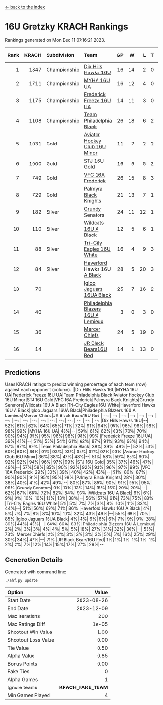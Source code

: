 [<- back to the index](readme.md)
# 16U Gretzky KRACH Rankings
Rankings generated on Mon Dec 11 07:16:21 2023.

Rank|KRACH|Subdivision|Team|GP|W|L|T|OTW|OTL|SoS|Exp Wins|Win Diff
---:|---:|:---|:---|---:|---:|---:|---:|---:|---:|---:|---:|---:
1|1847|Championship|[Dix Hills Hawks 16U](https://gamesheetstats.com/seasons/3659/teams/140688/schedule)|16|14|2|0|1|0|354|14.8|-0.0
2|1711|Championship|[MYHA 16U UA](https://gamesheetstats.com/seasons/3659/teams/140695/schedule)|16|12|4|0|2|1|654|12.8|-0.0
3|1175|Championship|[Frederick Freeze 16U UA](https://gamesheetstats.com/seasons/3659/teams/140689/schedule)|14|11|3|0|0|0|396|11.9|0.0
4|1108|Championship|[Team Philadelphia Black](https://gamesheetstats.com/seasons/3659/teams/140698/schedule)|26|18|6|2|1|1|583|19.8|-0.0
5|1031|Gold|[Aviator Hockey Club 16U Minor](https://gamesheetstats.com/seasons/3659/teams/140687/schedule)|11|7|2|2|2|1|547|8.9|0.0
6|1000|Gold|[STJ 16U Gold](https://gamesheetstats.com/seasons/3659/teams/140697/schedule)|16|9|5|2|1|0|710|10.8|-0.0
7|749|Gold|[VFC 16A Frederick](https://gamesheetstats.com/seasons/3659/teams/140700/schedule)|26|15|8|3|0|2|693|17.3|-0.0
8|729|Gold|[Palmyra Black Knights](https://gamesheetstats.com/seasons/3659/teams/140696/schedule)|21|13|7|1|2|0|631|14.4|0.0
9|182|Silver|[Grundy Senators](https://gamesheetstats.com/seasons/3659/teams/140690/schedule)|24|11|12|1|0|0|511|12.4|0.0
10|110|Silver|[Wildcats 16U A Black](https://gamesheetstats.com/seasons/3659/teams/140725/schedule)|12|5|6|1|0|0|420|6.4|0.0
11|88|Silver|[Tri-City Eagles 16U White](https://gamesheetstats.com/seasons/3659/teams/140699/schedule)|16|4|9|3|0|1|368|6.4|0.0
12|84|Silver|[Haverford Hawks 16U A Black](https://gamesheetstats.com/seasons/3659/teams/140691/schedule)|28|5|20|3|0|1|742|7.4|0.0
13|70||[Igloo Jaguars 16UA Black](https://gamesheetstats.com/seasons/3659/teams/140692/schedule)|25|7|16|2|0|3|616|8.9|0.0
14|40||[Philadelphia Blazers 16U A Lemieux](https://gamesheetstats.com/seasons/3659/teams/140717/schedule)|3|0|3|0|0|0|651|0.9|0.0
15|36||[Mercer Chiefs](https://gamesheetstats.com/seasons/3659/teams/140694/schedule)|24|5|19|0|1|0|685|5.9|0.0
16|14||[JR Black Bears16U Red](https://gamesheetstats.com/seasons/3659/teams/140693/schedule)|14|1|13|0|0|0|339|1.9|0.0

## Predictions
Uses KRACH ratings to predict winning percentage of each team (row) against each opponent (column).
||Dix Hills Hawks 16U|MYHA 16U UA|Frederick Freeze 16U UA|Team Philadelphia Black|Aviator Hockey Club 16U Minor|STJ 16U Gold|VFC 16A Frederick|Palmyra Black Knights|Grundy Senators|Wildcats 16U A Black|Tri-City Eagles 16U White|Haverford Hawks 16U A Black|Igloo Jaguars 16UA Black|Philadelphia Blazers 16U A Lemieux|Mercer Chiefs|JR Black Bears16U Red
| --: | --: | --: | --: | --: | --: | --: | --: | --: | --: | --: | --: | --: | --: | --: | --: | --: 
|Dix Hills Hawks 16U|--| 52%| 61%| 62%| 64%| 65%| 71%| 72%| 91%| 94%| 95%| 96%| 96%| 98%| 98%| 99%
|MYHA 16U UA| 48%|--| 59%| 61%| 62%| 63%| 70%| 70%| 90%| 94%| 95%| 95%| 96%| 98%| 98%| 99%
|Frederick Freeze 16U UA| 39%| 41%|--| 51%| 53%| 54%| 61%| 62%| 87%| 91%| 93%| 93%| 94%| 97%| 97%| 99%
|Team Philadelphia Black| 38%| 39%| 49%|--| 52%| 53%| 60%| 60%| 86%| 91%| 93%| 93%| 94%| 97%| 97%| 99%
|Aviator Hockey Club 16U Minor| 36%| 38%| 47%| 48%|--| 51%| 58%| 59%| 85%| 90%| 92%| 92%| 94%| 96%| 97%| 99%
|STJ 16U Gold| 35%| 37%| 46%| 47%| 49%|--| 57%| 58%| 85%| 90%| 92%| 92%| 93%| 96%| 97%| 99%
|VFC 16A Frederick| 29%| 30%| 39%| 40%| 42%| 43%|--| 51%| 80%| 87%| 90%| 90%| 91%| 95%| 95%| 98%
|Palmyra Black Knights| 28%| 30%| 38%| 40%| 41%| 42%| 49%|--| 80%| 87%| 89%| 90%| 91%| 95%| 95%| 98%
|Grundy Senators|  9%| 10%| 13%| 14%| 15%| 15%| 20%| 20%|--| 62%| 67%| 68%| 72%| 82%| 84%| 93%
|Wildcats 16U A Black|  6%|  6%|  9%|  9%| 10%| 10%| 13%| 13%| 38%|--| 56%| 57%| 61%| 73%| 75%| 88%
|Tri-City Eagles 16U White|  5%|  5%|  7%|  7%|  8%|  8%| 10%| 11%| 33%| 44%|--| 51%| 56%| 69%| 71%| 86%
|Haverford Hawks 16U A Black|  4%|  5%|  7%|  7%|  8%|  8%| 10%| 10%| 32%| 43%| 49%|--| 55%| 68%| 70%| 85%
|Igloo Jaguars 16UA Black|  4%|  4%|  6%|  6%|  6%|  7%|  9%|  9%| 28%| 39%| 44%| 45%|--| 64%| 66%| 83%
|Philadelphia Blazers 16U A Lemieux|  2%|  2%|  3%|  3%|  4%|  4%|  5%|  5%| 18%| 27%| 31%| 32%| 36%|--| 53%| 73%
|Mercer Chiefs|  2%|  2%|  3%|  3%|  3%|  3%|  5%|  5%| 16%| 25%| 29%| 30%| 34%| 47%|--| 71%
|JR Black Bears16U Red|  1%|  1%|  1%|  1%|  1%|  1%|  2%|  2%|  7%| 12%| 14%| 15%| 17%| 27%| 29%|--

## Generation Details

Generated with command line:
```
./ahf.py update
```

| Option | Value |
| :----- | ----: |
| Start Date | 2023-08-26 |
| End Date | 2023-12-09 |
| Max Iterations | 200 |
| Max Ratings Diff | 1e-05 |
| Shootout Win Value | 1.00 |
| Shootout Loss Value | 0.00 |
| Tie Value | 0.50 |
| Alpha Value | 0.85 |
| Bonus Points | 0.00 |
| Fake Ties | 0 |
| Alpha Games | 1 |
| Ignore teams | __KRACH_FAKE_TEAM__ |
| Min Games Played | 4 |

